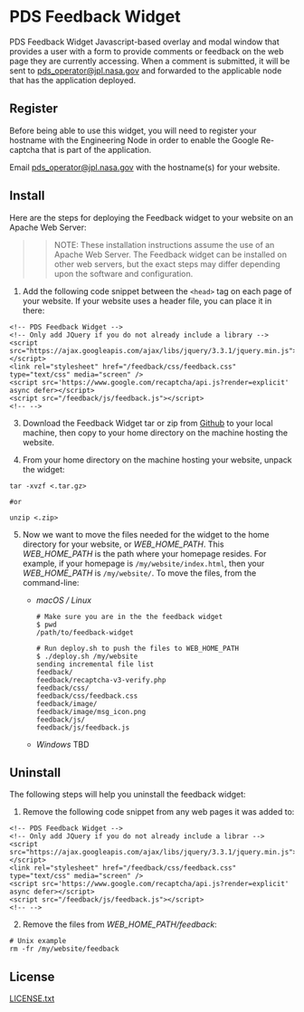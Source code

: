 # PDS Feedback Widget

PDS Feedback Widget Javascript-based overlay and modal window that provides a user with a form to provide comments or feedback on the web page they are currently accessing. When a comment is submitted, it will be sent to pds_operator@jpl.nasa.gov and forwarded to the applicable node that has the application deployed.


## Register

Before being able to use this widget, you will need to register your hostname with the Engineering Node in order to enable the Google Re-captcha that is part of the application.

Email pds_operator@jpl.nasa.gov with the hostname(s) for your website.


## Install

Here are the steps for deploying the Feedback widget to your website on an Apache Web Server:

>> NOTE: These installation instructions assume the use of an Apache Web Server. The Feedback widget can be installed on other web servers, but the exact steps may differ depending upon the software and configuration.


1. Add the following code snippet between the `<head>` tag on each page of your website. If your website uses a header file, you can place it in there:
```
<!-- PDS Feedback Widget -->
<!-- Only add JQuery if you do not already include a library -->
<script src="https://ajax.googleapis.com/ajax/libs/jquery/3.3.1/jquery.min.js"></script>
<link rel="stylesheet" href="/feedback/css/feedback.css"  type="text/css" media="screen" />
<script src='https://www.google.com/recaptcha/api.js?render=explicit' async defer></script>
<script src="/feedback/js/feedback.js"></script>
<!-- -->
```

3. Download the Feedback Widget tar or zip from [Github](https://github.jpl.nasa.gov/PDSEN/feedback-widget/releases/latest) to your local machine, then copy to your home directory on the machine hosting the website.

4. From your home directory on the machine hosting your website, unpack the widget:
```
tar -xvzf <.tar.gz>

#or

unzip <.zip>
```

5. Now we want to move the files needed for the widget to the home directory for your website, or *WEB_HOME_PATH*. This *WEB_HOME_PATH* is the path where your homepage resides. For example, if your homepage is `/my/website/index.html`, then your *WEB_HOME_PATH* is `/my/website/`. To move the files, from the command-line:

   * *macOS / Linux*
     ```
     # Make sure you are in the the feedback widget
     $ pwd
     /path/to/feedback-widget

     # Run deploy.sh to push the files to WEB_HOME_PATH
     $ ./deploy.sh /my/website
     sending incremental file list
     feedback/
     feedback/recaptcha-v3-verify.php
     feedback/css/
     feedback/css/feedback.css
     feedback/image/
     feedback/image/msg_icon.png
     feedback/js/
     feedback/js/feedback.js   
     ```

   * *Windows*
     TBD

## Uninstall

The following steps will help you uninstall the feedback widget:

1. Remove the following code snippet from any web pages it was added to:

```
<!-- PDS Feedback Widget -->
<!-- Only add JQuery if you do not already include a librar -->
<script src="https://ajax.googleapis.com/ajax/libs/jquery/3.3.1/jquery.min.js"></script>
<link rel="stylesheet" href="/feedback/css/feedback.css"  type="text/css" media="screen" />
<script src='https://www.google.com/recaptcha/api.js?render=explicit' async defer></script>
<script src="/feedback/js/feedback.js"></script>
<!-- -->
```

2. Remove the files from *WEB_HOME_PATH/feedback*:
```
# Unix example
rm -fr /my/website/feedback
```

## License
[LICENSE.txt](LICENSE.txt)

